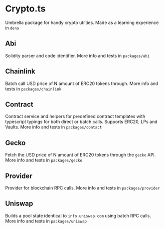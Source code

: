 # Crypto.ts

Umbrella package for handy crypto utilties. Made as a learning experience in `deno`

## Abi

Solidity parser and code identifier. More info and tests in `packages/abi`

## Chainlink

Batch call USD price of N amount of ERC20 tokens through. More info and tests in `packages/chainlink`

## Contract

Contract service and helpers for predefined contract templates with typescript typings for both direct or batch calls. Supports ERC20, LPs and Vaults. More info and tests in `packages/contact`

## Gecko

Fetch the USD price of N amount of ERC20 tokens through the `gecko` API. More info and tests in `packages/gecko`

## Provider

Provider for blockchain RPC calls. More info and tests in `packages/provider`

## Uniswap

Builds a pool state identical to `info.uniswap.com` using batch RPC calls. More info and tests in `packages/uniswap`
